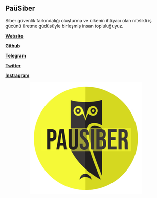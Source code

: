 ## <a name="pausiber"></a> PaüSiber

Siber güvenlik farkındalığı oluşturma ve ülkenin ihtiyacı olan nitelikli iş gücünü üretme güdüsüyle birleşmiş insan topluluğuyuz.

[**Website**](https://pausiber.xyz/)

[**Github**](https://github.com/pausiber)

[**Telegram**](https://telegram.me/pausiber)

[**Twitter**](https://twitter.com/SiberPau)

[**Instragram**](https://www.instagram.com/pausiber/)


<p align="center">
  <img alt="pausiber-logo" src="https://raw.githubusercontent.com/PauSiber/tasarim/master/images/pausiber-logo.png" width="350">
</p>
